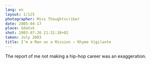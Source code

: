 ```yaml
---
lang: en
layout: 1/125
photographer: Miss Thoughtscriber
date: 2005-04-17
place: Gdańsk
shot: 2003-07-26 21:31:38+02
taken: July 2003
title: I’m a Man on a Mission – Rhyme Vigilante
---
```


The report of me not making a hip-hop career was an exaggeration.
